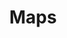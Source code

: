 ---
permalink: false
hideInSitemap: true
tags: level2
key: maps_fr
title: Maps 
redirect: /en/design-system/mobile/overview/
parent: designsystem_fr
order: 45
availablelanguages: 
    - de
---